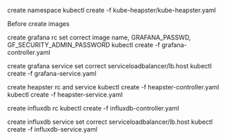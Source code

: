 create namespace
kubectl create -f kube-heapster/kube-heapster.yaml

Before create images

create grafana rc
set correct image name, GRAFANA_PASSWD, GF_SECURITY_ADMIN_PASSWORD
kubectl create -f grafana-controller.yaml

create grafana service
set correct serviceloadbalancer/lb.host
kubectl create -f grafana-service.yaml

create heapster rc and service
kubectl create -f heapster-controller.yaml
kubectl create -f heapster-service.yaml

create influxdb rc
kubectl create -f influxdb-controller.yaml

create influxdb service
set correct serviceloadbalancer/lb.host
kubectl create -f influxdb-service.yaml
